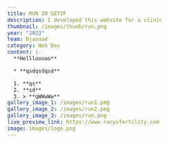 ```yaml
---
title: RUN IN SETIF
description: I developed this website for a clinic
thumbnail: /images/thumb/run.png
year: "2023"
team: Djaouad
category: Web Dev
content: |-
  **Helllooooo**

  * **qsdqsdqsd**

  1. **qs**
  2. **sd**
  3. > **qWWwWw**
gallery_image_1: /images/run1.png
gallery_image_2: /images/run2.png
gallery_image_3: /images/run.png
live_preview_link: https://www.ranysfertility.com
image: images/logo.png
---
```

